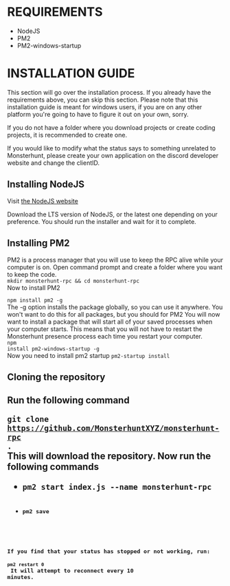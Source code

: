 <h1>REQUIREMENTS</h1>

<ul>
  <li>NodeJS</li>
  <li>PM2</li>
  <li>PM2-windows-startup</li>
</ul>

<h1>INSTALLATION GUIDE</h1>

<p>
  This section will go over the installation process. If you already have the
  requirements above, you can skip this section. Please note that this
  installation guide is meant for windows users, if you are on any other
  platform you're going to have to figure it out on your own, sorry.

If you do not have a folder where you download projects or create coding projects, it is recommended to create one.

If you would like to modify what the status says to something unrelated to Monsterhunt, please create your own application on the discord developer website and change the clientID.

</p>

<h2>Installing NodeJS</h2>

Visit <a href="https://nodejs.org/en/" target="blank">the NodeJS website</a>

<p>
  Download the LTS version of NodeJS, or the latest one depending on your
  preference. You should run the installer and wait for it to complete.
</p>

<h2>Installing PM2</h2>

<p>
  PM2 is a process manager that you will use to keep the RPC alive while your
  computer is on. Open command prompt and create a folder where you want to keep
  the code.
  <br>
  <code>mkdir monsterhunt-rpc && cd monsterhunt-rpc</code>
  <br>
  Now to install PM2

  <br>

<code>npm install pm2 -g</code>
<br>
The -g option installs the package globally, so you can use it anywhere. You
won't want to do this for all packages, but you should for PM2 You will now
want to install a package that will start all of your saved processes when
your computer starts. This means that you will not have to restart the
Monsterhunt presence process each time you restart your computer.
<br />
<code>npm install pm2-windows-startup -g</code>
<br>
Now you need to install pm2 startup
<code>pm2-startup install</code>

</p>

<h2>Cloning the repository<h2>

<p>
Run the following command 
<br>

<code>git clone https://github.com/MonsterhuntXYZ/monsterhunt-rpc .</code>
<br>
This will download the repository. Now run the following commands

<ul>
  <li><code>pm2 start index.js --name monsterhunt-rpc<code></li>
  <li><code>pm2 save<code></li>
</ul>

If you find that your status has stopped or not working, run:
<br>
<code>pm2 restart 0</code>
<br>
It will attempt to reconnect every 10 minutes.

</p>
